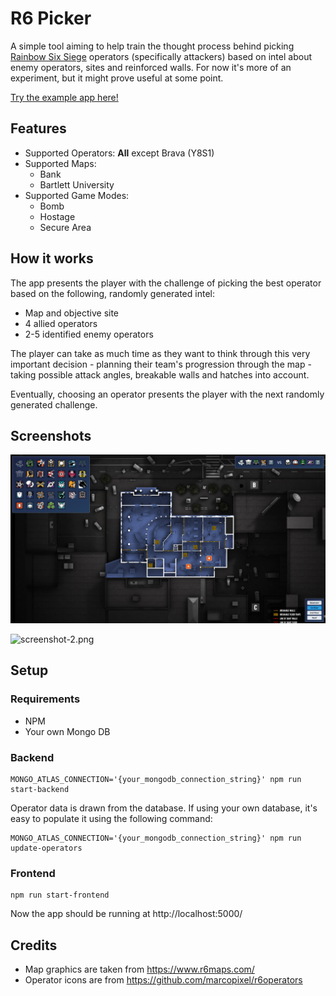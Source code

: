 # R6 Picker

A simple tool aiming to help train the thought process behind
picking [Rainbow Six Siege](https://www.ubisoft.com/en-gb/game/rainbow-six/siege) operators (specifically attackers)
based on intel about enemy operators, sites and reinforced walls. For now it's more of an experiment, but it might prove
useful at some point.

[Try the example app here!](http://r6pickerfrontend-env.eba-w6kjgika.eu-north-1.elasticbeanstalk.com/)

## Features

- Supported Operators: **All** except Brava (Y8S1)
- Supported Maps:
    - Bank
    - Bartlett University
- Supported Game Modes:
    - Bomb
    - Hostage
    - Secure Area

## How it works

The app presents the player with the challenge of picking the best operator based on the following, randomly generated
intel:

- Map and objective site
- 4 allied operators
- 2-5 identified enemy operators

The player can take as much time as they want to think through this very important decision - planning their team's
progression through the map - taking possible attack angles, breakable walls and hatches into account.

Eventually, choosing an operator presents the player with the next randomly generated challenge.

## Screenshots

![screenshot-1.png](frontend/public/screenshot-1.png)

![screenshot-2.png](frontend/public/screenshot-2.png)

## Setup

### Requirements

- NPM
- Your own Mongo DB

### Backend

```
MONGO_ATLAS_CONNECTION='{your_mongodb_connection_string}' npm run start-backend
```

Operator data is drawn from the database. If using your own database, it's easy to populate it using the following
command:

```
MONGO_ATLAS_CONNECTION='{your_mongodb_connection_string}' npm run update-operators
```

### Frontend

```
npm run start-frontend
```

Now the app should be running at http://localhost:5000/

## Credits

- Map graphics are taken from https://www.r6maps.com/
- Operator icons are from https://github.com/marcopixel/r6operators
